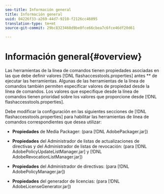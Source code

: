 ```yaml
---
seo-title: Información general
title: Información general
uuid: 04226f33-a269-44d7-9210-f2126cc46095
translation-type: tm+mt
source-git-commit: 29bc8323460d9be0fce66cbea7c6fce46df20d61

---
```



# Información general{#overview}

Las herramientas de la línea de comandos tienen propiedades asociadas en las que debe definir valores [!DNL flashaccesstools.properties] antes ** de ejecutar las herramientas. Algunas de las herramientas de la línea de comandos también permiten especificar valores de propiedad desde la línea de comandos. Los valores que especifique desde la línea de comandos tienen prioridad sobre los valores que proporcione desde [!DNL flashaccesstools.properties].

Debe modificar la configuración en las siguientes secciones de [!DNL flashaccesstools.properties] para habilitar las herramientas de línea de comandos correspondientes que desea utilizar:

* **Propiedades** de Media Packager: (para [!DNL AdobePackager.jar])

* **Propiedades** del Administrador de listas de actualizaciones de directivas y del Administrador de listas de revocación: (para [!DNL AdobePolicyUpdateListManager.jar] y [!DNL AdobeRevocationListManager.jar])

* **Propiedades** del Administrador de directivas: (para [!DNL AdobePolicyManager.jar])

* **Propiedades** del generador de licencias: (para [!DNL AdobeLicenseGenerator.jar])

